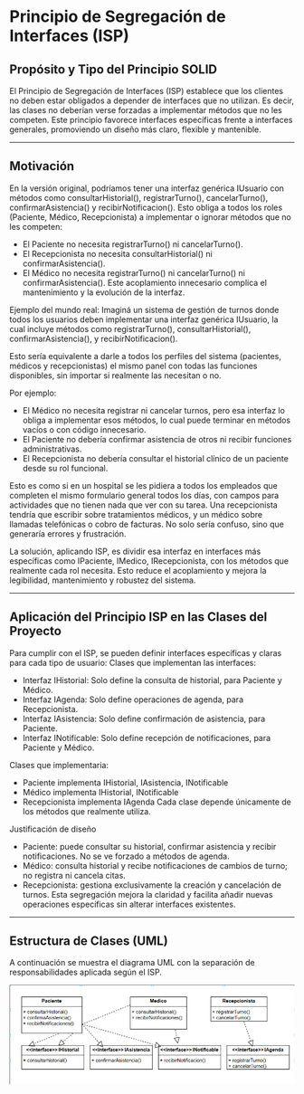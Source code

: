 # Principio de Segregación de Interfaces (ISP)

## Propósito y Tipo del Principio SOLID

El Principio de Segregación de Interfaces (ISP) establece que los clientes no deben estar obligados a depender de interfaces que no utilizan. Es decir, las clases no deberían verse forzadas a implementar métodos que no les competen. Este principio favorece interfaces específicas frente a interfaces generales, promoviendo un diseño más claro, flexible y mantenible.

---

## Motivación

En la versión original, podríamos tener una interfaz genérica IUsuario con métodos como consultarHistorial(), registrarTurno(), cancelarTurno(), confirmarAsistencia() y recibirNotificacion(). Esto obliga a todos los roles (Paciente, Médico, Recepcionista) a implementar o ignorar métodos que no les competen:
 - El Paciente no necesita registrarTurno() ni cancelarTurno().
 - El Recepcionista no necesita consultarHistorial() ni confirmarAsistencia().
 - El Médico no necesita registrarTurno() ni cancelarTurno() ni confirmarAsistencia().
Este acoplamiento innecesario complica el mantenimiento y la evolución de la interfaz.

Ejemplo del mundo real: Imaginá un sistema de gestión de turnos donde todos los usuarios deben implementar una interfaz genérica IUsuario, la cual incluye métodos como registrarTurno(), consultarHistorial(), confirmarAsistencia(), y recibirNotificacion().

Esto sería equivalente a darle a todos los perfiles del sistema (pacientes, médicos y recepcionistas) el mismo panel con todas las funciones disponibles, sin importar si realmente las necesitan o no.

Por ejemplo:
- El Médico no necesita registrar ni cancelar turnos, pero esa interfaz lo obliga a implementar esos métodos, lo cual puede terminar en métodos vacíos o con código innecesario.
- El Paciente no debería confirmar asistencia de otros ni recibir funciones administrativas.
- El Recepcionista no debería consultar el historial clínico de un paciente desde su rol funcional.

Esto es como si en un hospital se les pidiera a todos los empleados que completen el mismo formulario general todos los días, con campos para actividades que no tienen nada que ver con su tarea. Una recepcionista tendría que escribir sobre tratamientos médicos, y un médico sobre llamadas telefónicas o cobro de facturas. No solo sería confuso, sino que generaría errores y frustración.

La solución, aplicando ISP, es dividir esa interfaz en interfaces más específicas como IPaciente, IMedico, IRecepcionista, con los métodos que realmente cada rol necesita. Esto reduce el acoplamiento y mejora la legibilidad, mantenimiento y robustez del sistema.

---

## Aplicación del Principio ISP en las Clases del Proyecto

Para cumplir con el ISP, se pueden definir interfaces específicas y claras para cada tipo de usuario:
Clases que implementan las interfaces:

- Interfaz IHistorial: Solo define la consulta de historial, para Paciente y Médico.
- Interfaz IAgenda: Solo define operaciones de agenda, para Recepcionista.
- Interfaz IAsistencia: Solo define confirmación de asistencia, para Paciente.
- Interfaz INotificable: Solo define recepción de notificaciones, para Paciente y Médico.

Clases que implementaria:
- Paciente implementa IHistorial, IAsistencia, INotificable
- Médico implementa IHistorial, INotificable
- Recepcionista implementa IAgenda
Cada clase depende únicamente de los métodos que realmente utiliza.

Justificación de diseño
- Paciente: puede consultar su historial, confirmar asistencia y recibir notificaciones. No se ve forzado a métodos de agenda.
- Médico: consulta historial y recibe notificaciones de cambios de turno; no registra ni cancela citas.
- Recepcionista: gestiona exclusivamente la creación y cancelación de turnos.
Esta segregación mejora la claridad y facilita añadir nuevas operaciones específicas sin alterar interfaces existentes.

---

## Estructura de Clases (UML)

A continuación se muestra el diagrama UML con la separación de responsabilidades aplicada según el ISP.

![Diagrama UML LSP](diagrama_isp.png)
